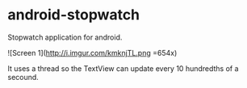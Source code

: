 android-stopwatch
=================

Stopwatch application for android. 

![Screen 1](http://i.imgur.com/kmknjTL.png =654x)

It uses a thread so the TextView can update every 10 hundredths of a secound.
